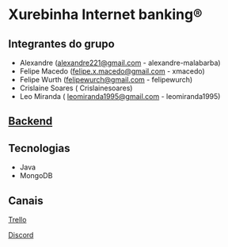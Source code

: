 # Xurebinha Internet banking®

## Integrantes do grupo

- Alexandre (alexandre221@gmail.com - alexandre-malabarba)
- Felipe Macedo (felipe.x.macedo@gmail.com - xmacedo)
- Felipe Wurth (felipewurch@gmail.com - felipewurch)
- Crislaine Soares ( Crislainesoares)
- Leo Miranda ( leomiranda1995@gmail.com - leomiranda1995)

## [Backend](https://github.com/xmacedo/XurebinhaBanking/tree/master/backend)
## Tecnologias
- Java
- MongoDB


## Canais
[Trello](https://trello.com/b/clcoaCaL/organiza%C3%A7%C3%A3o-do-projeto)

[Discord](https://discord.gg/sEwdFw)
